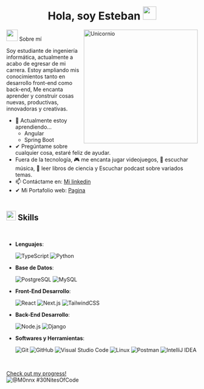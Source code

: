 <h1 align="center"><b>Hola, soy Esteban </b><img src="https://media.giphy.com/media/hvRJCLFzcasrR4ia7z/giphy.gif" width="35"></h1> <!-- --> <img align="right" width=300px alt="Unicornio" src="https://media.giphy.com/media/JqmupuTVZYaQX5s094/giphy.gif?cid=ecf05e47eee9f7af0y3nzxe7m9sn7weuo1gejfc8999t9s1r&ep=v1_gifs_search&rid=giphy.gif&ct=g" />

<img src="https://media.giphy.com/media/ObNTw8Uzwy6KQ/giphy.gif" width="30px"> Sobre mí

Soy estudiante de ingeniería informática, actualmente a acabo de egresar de mi carrera. Estoy ampliando mis conocimientos tanto en desarrollo front-end como back-end, Me encanta aprender 
y construir cosas nuevas, productivas, innovadoras y creativas.

- 🌱 Actualmente estoy aprendiendo...
  - Angular  
  - Spring Boot
- ✔ Pregúntame sobre cualquier cosa, estaré feliz de ayudar.
- Fuera de la tecnología, 🎮 me encanta jugar videojuegos, 🎵 escuchar música, 📖 leer libros de ciencia y Escuchar podcast sobre variados temas.
- 📫 Contáctame en: <a href="https://www.linkedin.com/in/estebanda/">Mi linkedin</a>
- ✔ Mi Portafolio web:  <a href="https://m0nnx.github.io/">Pagina</a>
<br><br>

## <img src="https://media2.giphy.com/media/QssGEmpkyEOhBCb7e1/giphy.gif?cid=ecf05e47a0n3gi1bfqntqmob8g9aid1oyj2wr3ds3mg700bl&rid=giphy.gif" width ="25"><b> Skills</b>
<br>

<p align="center">

- **Lenguajes**:
    
    ![TypeScript](https://img.shields.io/badge/TypeScript-%23007ACC.svg?style=for-the-badge&logo=typescript&logoColor=white)
    ![Python](https://img.shields.io/badge/Python%20-%2314354C.svg?style=for-the-badge&logo=python&logoColor=white)

- **Base de Datos**:

    ![PostgreSQL](https://img.shields.io/badge/PostgreSQL-%23336791.svg?style=for-the-badge&logo=postgresql&logoColor=white)
    ![MySQL](https://img.shields.io/badge/mysql-4479A1.svg?style=for-the-badge&logo=mysql&logoColor=white)

- **Front-End Desarrollo**:

    ![React](https://img.shields.io/badge/React-%2361DAFB.svg?style=for-the-badge&logo=react&logoColor=black)
    ![Next.js](https://img.shields.io/badge/Next.js-%23000000.svg?style=for-the-badge&logo=next.js&logoColor=white)
    ![TailwindCSS](https://img.shields.io/badge/TailwindCSS-%2338B2AC.svg?style=for-the-badge&logo=tailwind-css&logoColor=white)

- **Back-End Desarrollo**:

    ![Node.js](https://img.shields.io/badge/Node.js-%23339933.svg?style=for-the-badge&logo=node.js&logoColor=white)
    ![Django](https://img.shields.io/badge/Django-%23092E20.svg?style=for-the-badge&logo=django&logoColor=white)

- **Softwares y Herramientas**:

    ![Git](https://img.shields.io/badge/git-%23F05033.svg?style=for-the-badge&logo=git&logoColor=white)
    ![GitHub](https://img.shields.io/badge/github-%23121011.svg?style=for-the-badge&logo=github&logoColor=white)
    ![Visual Studio Code](https://img.shields.io/badge/Visual%20Studio%20Code-0078d7.svg?style=for-the-badge&logo=visual-studio-code&logoColor=white)
    ![Linux](https://img.shields.io/badge/Linux-FCC624?style=for-the-badge&logo=linux&logoColor=black)
    ![Postman](https://img.shields.io/badge/Postman-%23FF6C37.svg?style=for-the-badge&logo=postman&logoColor=white)
    ![IntelliJ IDEA](https://img.shields.io/badge/IntelliJIDEA-000000.svg?style=for-the-badge&logo=intellij-idea&logoColor=white)

</p>

<br>
</div>

  [Check out my progress!](https://www.codedex.io/@M0nnx/30-nites-of-code)  
  ![@M0nnx #30NitesOfCode](https://www.codedex.io/api/petStatus?user=M0nnx)

<div align='center'>

</div>
<br>
